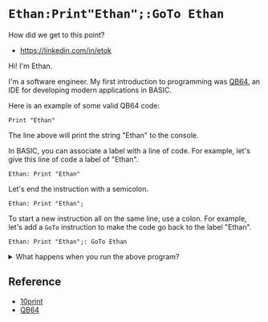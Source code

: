 # `Ethan:Print"Ethan";:GoTo Ethan`

How did we get to this point?

- <https://linkedin.com/in/etok>

Hi! I'm Ethan.

I'm a software engineer. My first introduction to programming was
[QB64](https://qb64.com/), an IDE for developing modern applications in BASIC.

Here is an example of some valid QB64 code:

```basic
Print "Ethan"
```

The line above will print the string "Ethan" to the console.

In BASIC, you can associate a label with a line of code. For example, let's give
this line of code a label of "Ethan".

```basic
Ethan: Print "Ethan"
```

Let's end the instruction with a semicolon.

```basic
Ethan: Print "Ethan";
```

To start a new instruction all on the same line, use a colon. For example, let's
add a `GoTo` instruction to make the code go back to the label "Ethan".

```basic
Ethan: Print "Ethan";: GoTo Ethan
```

<details>
<summary>What happens when you run the above program?</summary>

The code above will print the string "Ethan" to the console and then go back to
the label "Ethan". In other words, the code above will print the string "Ethan"
over and over again until the user forcefully exits the program.

</details>

## Reference

- [10print](https://10print.org/)
- [QB64](https://qb64.com/)
